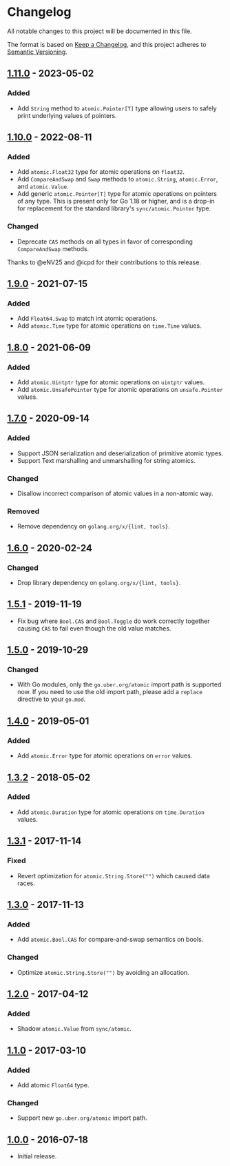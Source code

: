 # Changelog
All notable changes to this project will be documented in this file.

The format is based on [Keep a Changelog](https://keepachangelog.com/en/1.0.0/),
and this project adheres to [Semantic Versioning](https://semver.org/spec/v2.0.0.html).

## [1.11.0] - 2023-05-02
### Added
- Add `String` method to `atomic.Pointer[T]` type allowing users to safely print
underlying values of pointers.

[1.11.0]: https://github.com/uber-go/atomic/compare/v1.10.0...v1.11.0

## [1.10.0] - 2022-08-11
### Added
- Add `atomic.Float32` type for atomic operations on `float32`.
- Add `CompareAndSwap` and `Swap` methods to `atomic.String`, `atomic.Error`,
  and `atomic.Value`.
- Add generic `atomic.Pointer[T]` type for atomic operations on pointers of any
  type. This is present only for Go 1.18 or higher, and is a drop-in for
  replacement for the standard library's `sync/atomic.Pointer` type.

### Changed
- Deprecate `CAS` methods on all types in favor of corresponding
  `CompareAndSwap` methods.

Thanks to @eNV25 and @icpd for their contributions to this release.

[1.10.0]: https://github.com/uber-go/atomic/compare/v1.9.0...v1.10.0

## [1.9.0] - 2021-07-15
### Added
- Add `Float64.Swap` to match int atomic operations.
- Add `atomic.Time` type for atomic operations on `time.Time` values.

[1.9.0]: https://github.com/uber-go/atomic/compare/v1.8.0...v1.9.0

## [1.8.0] - 2021-06-09
### Added
- Add `atomic.Uintptr` type for atomic operations on `uintptr` values.
- Add `atomic.UnsafePointer` type for atomic operations on `unsafe.Pointer` values.

[1.8.0]: https://github.com/uber-go/atomic/compare/v1.7.0...v1.8.0

## [1.7.0] - 2020-09-14
### Added
- Support JSON serialization and deserialization of primitive atomic types.
- Support Text marshalling and unmarshalling for string atomics.

### Changed
- Disallow incorrect comparison of atomic values in a non-atomic way.

### Removed
- Remove dependency on `golang.org/x/{lint, tools}`.

[1.7.0]: https://github.com/uber-go/atomic/compare/v1.6.0...v1.7.0

## [1.6.0] - 2020-02-24
### Changed
- Drop library dependency on `golang.org/x/{lint, tools}`.

[1.6.0]: https://github.com/uber-go/atomic/compare/v1.5.1...v1.6.0

## [1.5.1] - 2019-11-19
- Fix bug where `Bool.CAS` and `Bool.Toggle` do work correctly together
  causing `CAS` to fail even though the old value matches.

[1.5.1]: https://github.com/uber-go/atomic/compare/v1.5.0...v1.5.1

## [1.5.0] - 2019-10-29
### Changed
- With Go modules, only the `go.uber.org/atomic` import path is supported now.
  If you need to use the old import path, please add a `replace` directive to
  your `go.mod`.

[1.5.0]: https://github.com/uber-go/atomic/compare/v1.4.0...v1.5.0

## [1.4.0] - 2019-05-01
### Added
 - Add `atomic.Error` type for atomic operations on `error` values.

[1.4.0]: https://github.com/uber-go/atomic/compare/v1.3.2...v1.4.0

## [1.3.2] - 2018-05-02
### Added
- Add `atomic.Duration` type for atomic operations on `time.Duration` values.

[1.3.2]: https://github.com/uber-go/atomic/compare/v1.3.1...v1.3.2

## [1.3.1] - 2017-11-14
### Fixed
- Revert optimization for `atomic.String.Store("")` which caused data races.

[1.3.1]: https://github.com/uber-go/atomic/compare/v1.3.0...v1.3.1

## [1.3.0] - 2017-11-13
### Added
- Add `atomic.Bool.CAS` for compare-and-swap semantics on bools.

### Changed
- Optimize `atomic.String.Store("")` by avoiding an allocation.

[1.3.0]: https://github.com/uber-go/atomic/compare/v1.2.0...v1.3.0

## [1.2.0] - 2017-04-12
### Added
- Shadow `atomic.Value` from `sync/atomic`.

[1.2.0]: https://github.com/uber-go/atomic/compare/v1.1.0...v1.2.0

## [1.1.0] - 2017-03-10
### Added
- Add atomic `Float64` type.

### Changed
- Support new `go.uber.org/atomic` import path.

[1.1.0]: https://github.com/uber-go/atomic/compare/v1.0.0...v1.1.0

## [1.0.0] - 2016-07-18

- Initial release.

[1.0.0]: https://github.com/uber-go/atomic/releases/tag/v1.0.0
